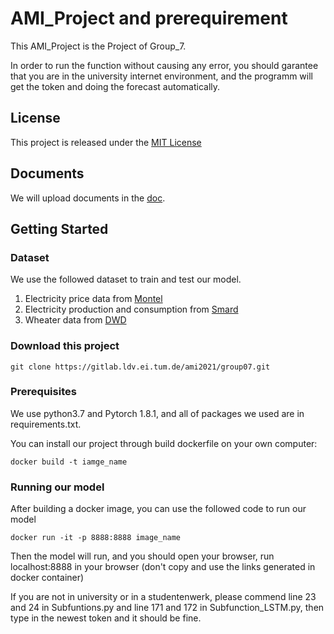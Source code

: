 # AMI_Project and prerequirement
This AMI_Project is the Project of Group_7.

In order to run the function without causing any error, you should garantee that you are in the university internet environment,
and the programm will get the token and doing the forecast automatically.
    
## License
This project is released under the [MIT License](https://choosealicense.com/licenses/mit/)
    
## Documents
We will upload documents in the [doc](https://gitlab.ldv.ei.tum.de/ami2021/group07/-/tree/master/doc).
    
## Getting Started

### Dataset
We use the followed dataset to train and test our model.
1. Electricity price data from [Montel](https://www.moodle.tum.de/pluginfile.php/2954489/mod_resource/content/2/Montel%20Web%20API%20V1.1.0.pdf)
2. Electricity production and consumption from [Smard](https://www.smard.de/home/downloadcenter/download-marktdaten#!?downloadAttributes=%7B%22selectedCategory%22:false,%22selectedSubCategory%22:false,%22selectedRegion%22:false,%22from%22:1622930400000,%22to%22:1623880799999,%22selectedFileType%22:false%7D)
3. Wheater data from [DWD](https://www.dwd.de/DE/leistungen/klimadatendeutschland/klarchivstunden.html;jsessionid=7A6DEF0EA775E8F9C91B4095E4E85967.live11054?nn=16102)

    
### Download this project
```
git clone https://gitlab.ldv.ei.tum.de/ami2021/group07.git
```  

### Prerequisites
We use python3.7 and Pytorch 1.8.1, and all of packages we used are in requirements.txt.

You can install our project through build dockerfile on your own computer:
```
docker build -t iamge_name 
```
### Running our model
After building a docker image, you can use the followed code to run our model
```
docker run -it -p 8888:8888 image_name
```
Then the model will run, and you should open your browser, run localhost:8888 in your browser (don't copy and use the links generated in docker container)

If you are not in university or in a studentenwerk, please commend line 23 and 24 in Subfuntions.py and line 171 and 172 in Subfunction_LSTM.py,
then type in the newest token and it should be fine.




